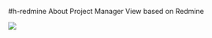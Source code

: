 #h-redmine
About Project Manager View based on Redmine

![](https://github.com/zijingshanke/h-redmine/blob/master/demo/Redmine%E5%BA%94%E7%94%A8%E5%88%86%E5%B8%83%E5%9B%BE%EF%BC%882014-11%EF%BC%89.png)